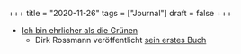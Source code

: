 +++
title = "2020-11-26"
tags = ["Journal"]
draft = false
+++

-   [Ich bin ehrlicher als die Grünen](https://www.thepioneer.de/originals/steingarts-morning-briefing/podcasts/ich-bin-ehrlicher-als-ein-gruener)
    -   Dirk Rossmann veröffentlicht [sein erstes Buch](https://www.rossmann.de/unternehmen/presse/pressemeldungen/200914-Roman-Dirk-Rossmann.html)